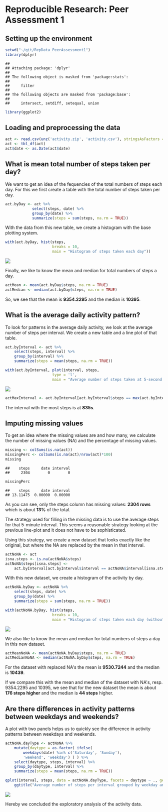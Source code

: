 # Reproducible Research: Peer Assessment 1

## Setting up the environment

```r
setwd("~/git/RepData_PeerAssessment1")
library(dplyr)
```

```
## 
## Attaching package: 'dplyr'
## 
## The following object is masked from 'package:stats':
## 
##     filter
## 
## The following objects are masked from 'package:base':
## 
##     intersect, setdiff, setequal, union
```

```r
library(ggplot2)
```

## Loading and preprocessing the data

```r
act <- read.csv(unz('activity.zip', 'activity.csv'), stringsAsFactors = FALSE)
act <- tbl_df(act)
act$date <- as.Date(act$date)
```

## What is mean total number of steps taken per day?
We want to get an idea of the fequencies of the total numbers of steps each day. For
this we first create a table with the total number of steps taken per day.

```r
act.byDay <- act %>% 
            select(steps, date) %>%
            group_by(date) %>%
            summarize(steps = sum(steps, na.rm = TRUE))
```

With the data from this new table, we create a histogram with the base plotting 
system.

```r
with(act.byDay, hist(steps, 
                     breaks = 10, 
                     main = "Histogram of steps taken each day"))
```

![](PA1_template_files/figure-html/histByDay-1.png) 

Finally, we like to know the mean and median for total numbers of steps a day.

```r
actMean <- mean(act.byDay$steps, na.rm = TRUE)
actMedian <- median(act.byDay$steps, na.rm = TRUE)
```

So, we see that the mean is **9354.2295** and the median is **10395**.

## What is the average daily activity pattern?
To look for patterns in the average daily activity, we look at the average number
of steps per interval. We create a new table and a line plot of that table.

```r
act.byInterval <- act %>% 
    select(steps, interval) %>%
    group_by(interval) %>%
    summarize(steps = mean(steps, na.rm = TRUE))

with(act.byInterval, plot(interval, steps, 
                     type = 'l', 
                     main = "Average number of steps taken at 5-second interval"))
```

![](PA1_template_files/figure-html/tableByInterval-1.png) 

```r
actMaxInterval <- act.byInterval[act.byInterval$steps == max(act.byInterval$steps),]$interval
```
The interval with the most steps is at **835s**.

## Imputing missing values
To get an idea where the missing values are and how many, we calculate the
number of missing values (NA) and the percentage of missing values.

```r
missing <- colSums(is.na(act))
missingPerc <- colSums(is.na(act)/nrow(act)*100)
missing
```

```
##    steps     date interval 
##     2304        0        0
```

```r
missingPerc
```

```
##    steps     date interval 
## 13.11475  0.00000  0.00000
```
As you can see, only the steps column has missing values: **2304 rows** which is about **13%** of the total.

The strategy used for filling in the missing data is to use the average steps for
that 5-minute interval. This seems a reasonable strategy looking at the previous
line-plot and it does not have to be sophisticated.

Using this strategy, we create a new dataset that looks exactly like the original,
but where the NA are replaced by the mean in that interval.

```r
actNoNA <- act
isna.steps <- is.na(actNoNA$steps)
actNoNA$steps[isna.steps] <- 
    act.byInterval[act.byInterval$interval == actNoNA$interval[isna.steps],]$steps
```

With this new dataset, we create a histogram of the activity by day.

```r
actNoNA.byDay <- actNoNA %>% 
    select(steps, date) %>%
    group_by(date) %>%
    summarize(steps = sum(steps, na.rm = TRUE))

with(actNoNA.byDay, hist(steps, 
                     breaks = 10, 
                     main = "Histogram of steps taken each day (without NA's)"))
```

![](PA1_template_files/figure-html/histNoNA-1.png) 

We also like to know the mean and median for total numbers of steps a day in this
new dataset.

```r
actMeanNoNA <- mean(actNoNA.byDay$steps, na.rm = TRUE)
actMedianNoNA <- median(actNoNA.byDay$steps, na.rm = TRUE)
```
For the dataset with replaced NA's the mean is **9530.7244** and the 
median is **10439**.

If we compare this with the mean and median of the dataset with NA's, resp. 9354.2295 and 10395, we see that for the new dataset 
the mean is about **176 steps higher** and the median is 
**44 steps** higher.

## Are there differences in activity patterns between weekdays and weekends?
A plot with two panels helps us to quickly see the difference in activity
patterns between weekdays and weekends.

```r
actNoNA.dayType <- actNoNA %>%
    mutate(daytype = as.factor( ifelse( 
        weekdays(date) %in% c('Saturday', 'Sunday'),
        'weekend', 'weekday') ) ) %>%
    select(daytype, steps, interval) %>%
    group_by(daytype, interval) %>%
    summarize(steps = mean(steps, na.rm = TRUE))

qplot(interval, steps, data = actNoNA.dayType, facets = daytype ~ ., geom = 'line') +
    ggtitle("Average number of steps per interval grouped by weekday and weekend")
```

![](PA1_template_files/figure-html/daytypePlot-1.png) 

Hereby we concluded the exploratory analysis of the activity data.
